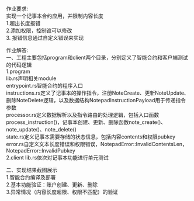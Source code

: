 作业要求:  
实现一个记事本合约应用，并限制内容长度  
1.超出长度报错  
2.添加权限，控制谁可以修改  
3. 报错信息通过自定义错误来实现

作业解答:    
一、工程主要包括program和client两个目录，分别定义了智能合约和客户端测试的代码逻辑  
1.program  
lib.rs声明相关module  
entrypoint.rs智能合约的程序入口  
instructions.rs定义了记事本的操作指令，注册NoteCreate、更新NoteUpdate、删除NoteDelete逻辑，以及数据结构NotepadInstructionPayload用于传递指令参数  
processor.rs定义数据解析以及指令路由的处理逻辑，包括入口函数  process_instruction()，记事本创建、更新、删除函数note_create()、note_update()、note_delete()  
state.rs定义记事本需要存储的状态信息，包括内容contents和权限pubkey  
error.rs自定义文本长度错误和权限错误，NotepadError::InvalidContentsLen，NotepadError::InvalidPubkey  
2.client
lib.rs依次对记事本功能进行单元测试

二、实现结果截图展示  
1.智能合约编译及部署  
2.基本功能验证：账户创建、更新、删除  
3.异常情况（内容长度超限、权限不匹配）的验证  
